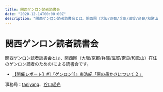 ```yaml
---
title: 関西ゲンロン読者読書会
date: "2020-12-14T00:00:00Z"
description: "関西ゲンロン読者読書会とは、関西圏（大阪/京都/兵庫/滋賀/奈良/和歌山）在住のゲンロン読者のための/による読書会です。"
---
```


# 関西ゲンロン読者読書会

関西ゲンロン読者読書会とは、関西圏（大阪/京都/兵庫/滋賀/奈良/和歌山）在住のゲンロン読者のための/による読書会です。  

- [【開催レポート】#1『ゲンロン11』東浩紀「悪の愚かさについて２」](https://taniyang.github.io/kansai-genron-dokushokai/report-201214/)

事務局：[taniyang](http://twitter.com/taniyang/)、[谷口瑶光](http://twitter.com/yokotamanoko/)